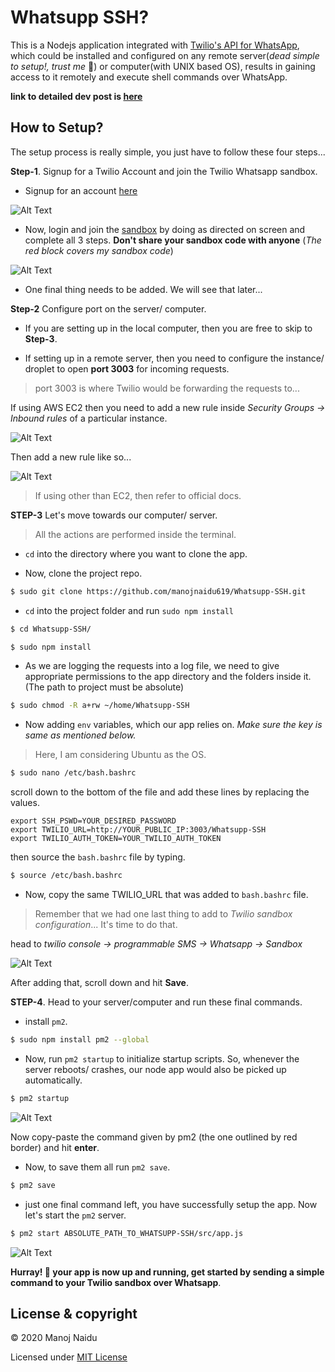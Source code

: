 # Whatsupp SSH?

 This is a Nodejs application integrated with [Twilio's API for WhatsApp](https://www.twilio.com/whatsapp), which could be installed and configured on any remote server(*dead simple to setup!, trust me* 🙌) or computer(with UNIX based OS), results in gaining access to it remotely and execute shell commands over WhatsApp.

 **link to detailed dev post is [here](https://dev.to/manojnaidu619/whatsupp-ssh-accessing-ssh-over-whatsapp-2g3g)** 
 
## How to Setup?

The setup process is really simple, you just have to follow these four steps...

**Step-1**. Signup for a Twilio Account and join the Twilio Whatsapp sandbox.

* Signup for an account [here](https://www.twilio.com/try-twilio)

![Alt Text](https://dev-to-uploads.s3.amazonaws.com/i/wu4euy6unpglv7d7ugli.png)

* Now, login and join the [sandbox](https://www.twilio.com/console/sms/whatsapp/learn) by doing as directed on screen and complete all 3 steps. **Don't share your sandbox code with anyone** (*The red block covers my sandbox code*)

![Alt Text](https://dev-to-uploads.s3.amazonaws.com/i/2318vtr78kp5ivvkonaw.png)

* One final thing needs to be added. We will see that later...

**Step-2** Configure port on the server/ computer.

* If you are setting up in the local computer, then you are free to skip to **Step-3**.

* If setting up in a remote server, then you need to configure the instance/ droplet to open **port 3003** for incoming requests. 

> port 3003 is where Twilio would be forwarding the requests to...

If using AWS EC2 then you need to add a new rule inside *Security Groups -> Inbound rules* of a particular instance.

![Alt Text](https://dev-to-uploads.s3.amazonaws.com/i/rfcm89isdqibzqoa9mmw.png)

Then add a new rule like so...

![Alt Text](https://dev-to-uploads.s3.amazonaws.com/i/1veh11y5k98i3iv673ah.png)

> If using other than EC2, then refer to official docs.

**STEP-3** Let's move towards our computer/ server.

> All the actions are performed inside the terminal.

* `cd` into the directory where you want to clone the app.

* Now, clone the project repo.

```bash
$ sudo git clone https://github.com/manojnaidu619/Whatsupp-SSH.git
```
* `cd` into the project folder and run `sudo npm install`

```bash
$ cd Whatsupp-SSH/ 

$ sudo npm install
```
* As we are logging the requests into a log file, we need to give appropriate permissions to the app directory and the folders inside it.
(The path to project must be absolute)

```bash
$ sudo chmod -R a+rw ~/home/Whatsupp-SSH
```
* Now adding `env` variables, which our app relies on. *Make sure the key is same as mentioned below.*

> Here, I am considering Ubuntu as the OS.

```bash
$ sudo nano /etc/bash.bashrc
```
scroll down to the bottom of the file and add these lines by replacing the values.

```
export SSH_PSWD=YOUR_DESIRED_PASSWORD
export TWILIO_URL=http://YOUR_PUBLIC_IP:3003/Whatsupp-SSH
export TWILIO_AUTH_TOKEN=YOUR_TWILIO_AUTH_TOKEN
```
then source the `bash.bashrc` file by typing.

```bash
$ source /etc/bash.bashrc
```
* Now, copy the same TWILIO_URL that was added to `bash.bashrc` file. 

> Remember that we had one last thing to add to *Twilio sandbox configuration*... It's time to do that.

head to *twilio console -> programmable SMS -> Whatsapp -> Sandbox* 

![Alt Text](https://dev-to-uploads.s3.amazonaws.com/i/b82ff33ai80yn0kuh4hl.png)

After adding that, scroll down and hit **Save**.

**STEP-4**. Head to your server/computer and run these final commands.

* install `pm2`.

```bash
$ sudo npm install pm2 --global
```

* Now, run `pm2 startup` to initialize startup scripts. So, whenever the server reboots/ crashes, our node app would also be picked up automatically.

```bash
$ pm2 startup
```

![Alt Text](https://dev-to-uploads.s3.amazonaws.com/i/yqguqyxoumm6ypjl9hrw.png)

Now copy-paste the command given by pm2 (the one outlined by red border) and hit **enter**.

* Now, to save them all run `pm2 save`.

```bash
$ pm2 save
```
* just one final command left, you have successfully setup the app. Now let's start the `pm2` server.

```bash
$ pm2 start ABSOLUTE_PATH_TO_WHATSUPP-SSH/src/app.js
```

![Alt Text](https://dev-to-uploads.s3.amazonaws.com/i/dqh1tjmg392dde1czsqu.png)

**Hurray! 🙌 your app is now up and running, get started by sending a simple command to your Twilio sandbox over Whatsapp**.

## License & copyright

© 2020 Manoj Naidu

Licensed under [MIT License](LICENSE)